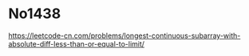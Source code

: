 # No1438

https://leetcode-cn.com/problems/longest-continuous-subarray-with-absolute-diff-less-than-or-equal-to-limit/
